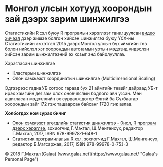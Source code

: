 # Монгол улсын хотууд хоорондын зай дээрх зарим шинжилгээ

Статистикийн R хэл буюу R програмын хэрэглээг танилцуулсан [видео хичээл](https://youtu.be/xhWQjEaRFEA) дээр жишээ болгон хийсэн шинжилгээ буюу ҮСХ-ны Статистикийн эмхэтгэл 2015 дээрх Монгол улсын бүх аймгийн төв болон нийслэл хот хоорондын автозамын уртын мэдээнд үндэслэн хийсэн зарим шинжилгээний эх кодыг энд байрлууллаа.

Хэрэглэсэн шинжилгээ

* Кластерын шинжилгээ
* Олон хэмжээст координатын шинжилгээ (Multidimensional Scaling)

Эдгээрээс гадна УБ хотоос гараад бүх 21 аймгийн төвийг дайраад УБ-т ирэх хамгийн дөт зам олох оновчлолын бодлого авч үзсэн. Мөн ашигласан мэдээллийн эх сурвалж дотор Өлгий ба Сүхбаатар хоорондын зайг 172 гэж ташаарсан байсанг 1720 гэж авлаа.

**Холбогдох ном сурах бичиг**

* [Олон хэмжээст өгөгдлийн статистик шинжилгээ - Онол, R програм дээрх хэрэглээ](https://www.magadlal.com/books/id-3.html), зохиогчид Г.Махгал, Ш.Мөнгөнсүх, редактор Г.Махгал, 2017, ISBN 978-99978-1-648-1
* [Статистик програмчлалын R хэл](https://www.magadlal.com/books/id-2.html), зохиогчид Г.Махгал, Ш.Мөнгөнсүх, редактор Б.Магсаржав, 2017, ISBN 978-99978-0-753-3

© 2018 Г.Махгал (Galaa) [www.galaa.net](https://www.galaa.net/ "Galaa's Personal Page")
